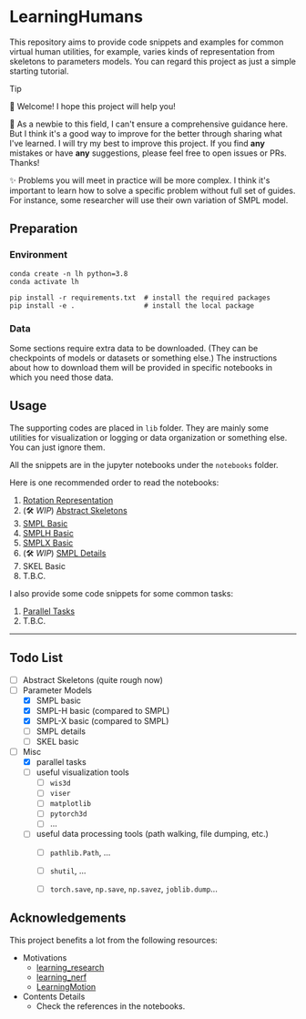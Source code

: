 # LearningHumans

This repository aims to provide code snippets and examples for common virtual human utilities, for example, varies kinds of representation from skeletons to parameters models. You can regard this project as just a simple starting tutorial.

> [!TIP]
>
> 👋 Welcome! I hope this project will help you!
>
> 📖 As a newbie to this field, I can't ensure a comprehensive guidance here. But I think it's a good way to improve for the better through sharing what I've learned. I will try my best to improve this project. If you find **any** mistakes or have **any** suggestions, please feel free to open issues or PRs. Thanks!
>
> ✨ Problems you will meet in practice will be more complex. I think it's important to learn how to solve a specific problem without full set of guides. For instance, some researcher will use their own variation of SMPL model.

## Preparation

### Environment

```shell
conda create -n lh python=3.8
conda activate lh

pip install -r requirements.txt  # install the required packages
pip install -e .                 # install the local package
```

### Data

Some sections require extra data to be downloaded. (They can be checkpoints of models or datasets or something else.) The instructions about how to download them will be provided in specific notebooks in which you need those data.

## Usage

The supporting codes are placed in `lib` folder. They are mainly some utilities for visualization or logging or data organization or something else. You can just ignore them.

All the snippets are in the jupyter notebooks under the `notebooks` folder.

Here is one recommended order to read the notebooks:

1. [Rotation Representation](notebooks/rotation_representation.ipynb)
2. \(🛠️ *WIP*\) [Abstract Skeletons](notebooks/abstract_skeletons.ipynb)
3. [SMPL Basic](notebooks/SMPL_basic.ipynb)
4. [SMPLH Basic](notebooks/SMPLH_basic.ipynb)
5. [SMPLX Basic](notebooks/SMPLX_basic.ipynb)
6. \(🛠️ *WIP*\) [SMPL Details](notebooks/SMPL_details.ipynb)
7. SKEL Basic
8. T.B.C.

I also provide some code snippets for some common tasks:

1. [Parallel Tasks](notebooks/parallel.ipynb)
2. T.B.C.

---

## Todo List

- [ ] Abstract Skeletons (quite rough now)
- [ ] Parameter Models
    - [x] SMPL basic
    - [x] SMPL-H basic (compared to SMPL)
    - [x] SMPL-X basic (compared to SMPL)
    - [ ] SMPL details
    - [ ] SKEL basic
- [ ] Misc
    - [x] parallel tasks
    - [ ] useful visualization tools
        - [ ] `wis3d`
        - [ ] `viser`
        - [ ] `matplotlib`
        - [ ] `pytorch3d`
        - [ ] ...
    - [ ] useful data processing tools (path walking, file dumping, etc.)
        - [ ] `pathlib.Path`, ...
        - [ ] `shutil`, ...
        - [ ] `torch.save`, `np.save`, `np.savez`, `joblib.dump`...


## Acknowledgements

This project benefits a lot from the following resources:

- Motivations
    - [learning_research](https://github.com/pengsida/learning_research)
    - [learning_nerf](https://github.com/pengsida/learning_nerf)
    - [LearningMotion](https://github.com/phj128/LearningMotion)
- Contents Details
    - Check the references in the notebooks.